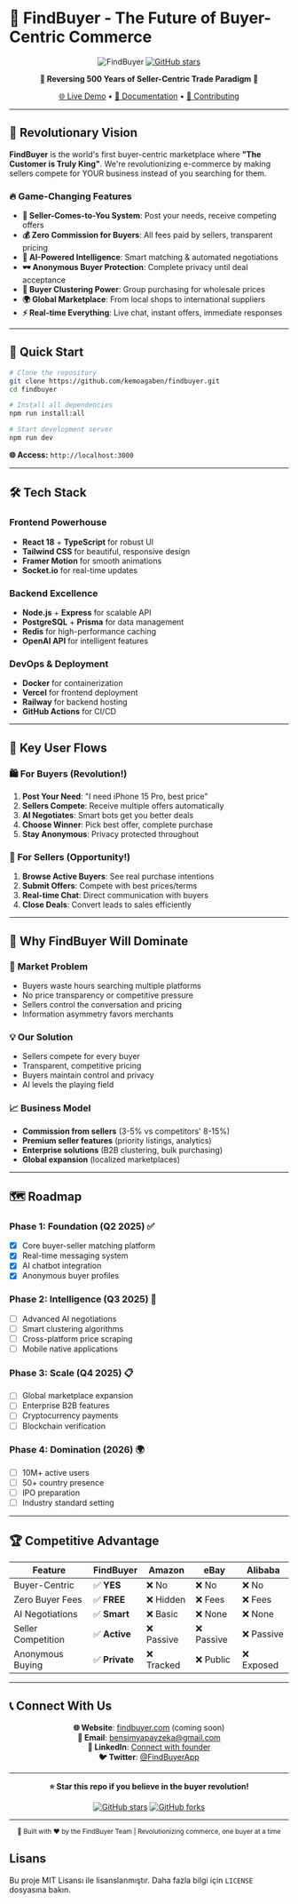 # 🚀 FindBuyer - The Future of Buyer-Centric Commerce

<div align="center">

![FindBuyer](https://img.shields.io/badge/FindBuyer-Revolutionary%20Marketplace-FF6B35?style=for-the-badge&logo=shopping-cart&logoColor=white)
[![GitHub stars](https://img.shields.io/github/stars/kemoagaben/findbuyer?style=social)](https://github.com/kemoagaben/findbuyer/stargazers)

**🌟 Reversing 500 Years of Seller-Centric Trade Paradigm 🌟**

[🌐 Live Demo](https://findbuyer.vercel.app) • [📖 Documentation](./docs) • [🤝 Contributing](./CONTRIBUTING.md)

</div>

---

## 🎯 Revolutionary Vision

**FindBuyer** is the world's first buyer-centric marketplace where **"The Customer is Truly King"**. We're revolutionizing e-commerce by making sellers compete for YOUR business instead of you searching for them.

### 🔥 Game-Changing Features

- **🔄 Seller-Comes-to-You System**: Post your needs, receive competing offers
- **💰 Zero Commission for Buyers**: All fees paid by sellers, transparent pricing
- **🤖 AI-Powered Intelligence**: Smart matching & automated negotiations
- **🕶️ Anonymous Buyer Protection**: Complete privacy until deal acceptance  
- **👥 Buyer Clustering Power**: Group purchasing for wholesale prices
- **🌍 Global Marketplace**: From local shops to international suppliers
- **⚡ Real-time Everything**: Live chat, instant offers, immediate responses

---

## 🚀 Quick Start

```bash
# Clone the repository
git clone https://github.com/kemoagaben/findbuyer.git
cd findbuyer

# Install all dependencies
npm run install:all

# Start development server
npm run dev
```

**🌐 Access:** `http://localhost:3000`

---

## 🛠️ Tech Stack

### Frontend Powerhouse
- **React 18** + **TypeScript** for robust UI
- **Tailwind CSS** for beautiful, responsive design
- **Framer Motion** for smooth animations
- **Socket.io** for real-time updates

### Backend Excellence  
- **Node.js** + **Express** for scalable API
- **PostgreSQL** + **Prisma** for data management
- **Redis** for high-performance caching
- **OpenAI API** for intelligent features

### DevOps & Deployment
- **Docker** for containerization
- **Vercel** for frontend deployment
- **Railway** for backend hosting
- **GitHub Actions** for CI/CD

---

## 📱 Key User Flows

### 🛍️ For Buyers (Revolution!)
1. **Post Your Need**: "I need iPhone 15 Pro, best price"
2. **Sellers Compete**: Receive multiple offers automatically  
3. **AI Negotiates**: Smart bots get you better deals
4. **Choose Winner**: Pick best offer, complete purchase
5. **Stay Anonymous**: Privacy protected throughout

### 🏪 For Sellers (Opportunity!)
1. **Browse Active Buyers**: See real purchase intentions
2. **Submit Offers**: Compete with best prices/terms
3. **Real-time Chat**: Direct communication with buyers
4. **Close Deals**: Convert leads to sales efficiently

---

## 🌟 Why FindBuyer Will Dominate

### 🎯 **Market Problem**
- Buyers waste hours searching multiple platforms
- No price transparency or competitive pressure
- Sellers control the conversation and pricing
- Information asymmetry favors merchants

### 💡 **Our Solution**  
- Sellers compete for every buyer
- Transparent, competitive pricing
- Buyers maintain control and privacy
- AI levels the playing field

### 📈 **Business Model**
- **Commission from sellers** (3-5% vs competitors' 8-15%)
- **Premium seller features** (priority listings, analytics)
- **Enterprise solutions** (B2B clustering, bulk purchasing)
- **Global expansion** (localized marketplaces)

---

## 🗺️ Roadmap

### Phase 1: Foundation (Q2 2025) ✅
- [x] Core buyer-seller matching platform
- [x] Real-time messaging system  
- [x] AI chatbot integration
- [x] Anonymous buyer profiles

### Phase 2: Intelligence (Q3 2025) 🚧
- [ ] Advanced AI negotiations
- [ ] Smart clustering algorithms
- [ ] Cross-platform price scraping
- [ ] Mobile native applications

### Phase 3: Scale (Q4 2025) 📋
- [ ] Global marketplace expansion
- [ ] Enterprise B2B features
- [ ] Cryptocurrency payments
- [ ] Blockchain verification

### Phase 4: Domination (2026) 🌍
- [ ] 10M+ active users
- [ ] 50+ country presence  
- [ ] IPO preparation
- [ ] Industry standard setting

---

## 🏆 Competitive Advantage

| Feature | FindBuyer | Amazon | eBay | Alibaba |
|---------|-----------|---------|------|---------|
| Buyer-Centric | ✅ **YES** | ❌ No | ❌ No | ❌ No |
| Zero Buyer Fees | ✅ **FREE** | ❌ Hidden | ❌ Fees | ❌ Fees |
| AI Negotiations | ✅ **Smart** | ❌ Basic | ❌ None | ❌ None |
| Seller Competition | ✅ **Active** | ❌ Passive | ❌ Passive | ❌ Passive |
| Anonymous Buying | ✅ **Private** | ❌ Tracked | ❌ Public | ❌ Exposed |

---

## 📞 Connect With Us

<div align="center">

**🌐 Website**: [findbuyer.com](https://findbuyer.com) (coming soon)  
**📧 Email**: [bensimyapayzeka@gmail.com](mailto:bensimyapayzeka@gmail.com)  
**💼 LinkedIn**: [Connect with founder](https://linkedin.com/in/bensimyapayzeka)  
**🐦 Twitter**: [@FindBuyerApp](https://twitter.com/FindBuyerApp)  

---

**⭐ Star this repo if you believe in the buyer revolution!**

[![GitHub stars](https://img.shields.io/github/stars/kemoagaben/findbuyer?style=social)](https://github.com/kemoagaben/findbuyer/stargazers)
[![GitHub forks](https://img.shields.io/github/forks/kemoagaben/findbuyer?style=social)](https://github.com/kemoagaben/findbuyer/network)

</div>

---

<div align="center">
<sub>🚀 Built with ❤️ by the FindBuyer Team | Revolutionizing commerce, one buyer at a time</sub>
</div>


## Lisans

Bu proje MIT Lisansı ile lisanslanmıştır. Daha fazla bilgi için `LICENSE` dosyasına bakın.


